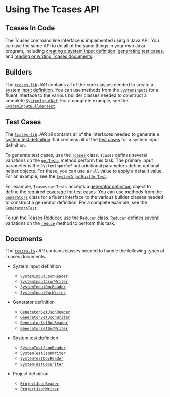 # Using The Tcases API #

## Tcases In Code ##

The Tcases command line interface is implemented using a Java API. You can use the same API to do all of the same things in your own Java program,
including [creating a system input definition](#builders), [generating test cases](#test-cases), and [reading or writing Tcases documents](#documents).

## Builders ##

The [`tcases-lib`](https://search.maven.org/search?q=g:org.cornutum.tcases%20AND%20a:tcases-lib) JAR contains all of the core
classes needed to create a [system input definition](Tcases-Guide.md#defining-system-functions).  You can use methods from the
[`SystemInputs`](http://www.cornutum.org/tcases/docs/api/org/cornutum/tcases/SystemInputs.html) for a fluent interface to
the various builder classes needed to construct a complete [`SystemInputDef`](http://www.cornutum.org/tcases/docs/api/org/cornutum/tcases/SystemInputDef.html).
For a complete example, see the [`SystemInputBuilderTest`](./tcases-io/src/test/java/org/cornutum/tcases/io/SystemInputBuilderTest.java).

## Test Cases ##

The [`tcases-lib`](https://search.maven.org/search?q=g:org.cornutum.tcases%20AND%20a:tcases-lib) JAR all contains all of the interfaces needed to
generate a [system test definition](http://www.cornutum.org/tcases/docs/api/org/cornutum/tcases/SystemTestDef.html)
that contains all of the [test cases](http://www.cornutum.org/tcases/docs/api/org/cornutum/tcases/TestCase.html) for a system input definition.

To generate test cases, use the [`Tcases`](http://www.cornutum.org/tcases/docs/api/org/cornutum/tcases/Tcases.html) class. `Tcases` defines
several variations on the
[`getTests`](http://www.cornutum.org/tcases/docs/api/org/cornutum/tcases/Tcases.html#getTests-org.cornutum.tcases.SystemInputDef-org.cornutum.tcases.generator.IGeneratorSet-org.cornutum.tcases.resolve.TestCaseResolverFactory-org.cornutum.tcases.SystemTestDef-org.cornutum.tcases.generator.GeneratorOptions-)
method perform this task. The primary input parameter is the `SystemInputDef` but additional parameters define optional helper objects.
For these, you can use a `null` value to apply a default value.
For an example, see the [`SystemInputBuilderTest`](./tcases-io/src/test/java/org/cornutum/tcases/io/SystemInputBuilderTest.java).

For example, `Tcases:getTests` accepts a [generator definition](http://www.cornutum.org/tcases/docs/api/org/cornutum/tcases/generator/IGeneratorSet.html)
object to define the required [coverage](Tcases-Guide.md#defining-higher-coverage) for test cases.
You can use methods from the [`Generators`](http://www.cornutum.org/tcases/docs/api/org/cornutum/tcases/generator/Generators.html) class for a
fluent interface to the various builder classes needed to construct a generator definition.
For a complete example, see the [`GeneratorsTest`](./tcases-io/src/test/java/org/cornutum/tcases/generator/io/GeneratorsTest.java).

To run the [Tcases Reducer](Tcases-Guide.md#reducing-test-cases-a-random-walk),
use the [`Reducer`](http://www.cornutum.org/tcases/docs/api/org/cornutum/tcases/Reducer.html) class.
`Reducer` defines several variations on the
[`reduce`](http://www.cornutum.org/tcases/docs/api/org/cornutum/tcases/Reducer.html#reduce-org.cornutum.tcases.SystemInputDef-org.cornutum.tcases.generator.GeneratorSet-org.cornutum.tcases.SystemTestDef-org.cornutum.tcases.ReducerOptions-)
method to perform this task.

## Documents ##

The [`tcases-io`](https://search.maven.org/search?q=g:org.cornutum.tcases%20AND%20a:tcases-io) JAR contains classes needed to handle
the following types of Tcases documents.

  * System input definition

    * [`SystemInputJsonReader`](http://www.cornutum.org/tcases/docs/api/org/cornutum/tcases/io/SystemInputJsonReader.html)
    * [`SystemInputJsonWriter`](http://www.cornutum.org/tcases/docs/api/org/cornutum/tcases/io/SystemInputJsonWriter.html)
    * [`SystemInputDocReader`](http://www.cornutum.org/tcases/docs/api/org/cornutum/tcases/io/SystemInputDocReader.html)
    * [`SystemInputDocWriter`](http://www.cornutum.org/tcases/docs/api/org/cornutum/tcases/io/SystemInputDocWriter.html)

  * Generator definition

    * [`GeneratorSetJsonReader`](http://www.cornutum.org/tcases/docs/api/org/cornutum/tcases/generator/io/GeneratorSetJsonReader.html)
    * [`GeneratorSetJsonWriter`](http://www.cornutum.org/tcases/docs/api/org/cornutum/tcases/generator/io/GeneratorSetJsonWriter.html)
    * [`GeneratorSetDocReader`](http://www.cornutum.org/tcases/docs/api/org/cornutum/tcases/generator/io/GeneratorSetDocReader.html)
    * [`GeneratorSetDocWriter`](http://www.cornutum.org/tcases/docs/api/org/cornutum/tcases/generator/io/GeneratorSetDocWriter.html)

  * System test definition

    * [`SystemTestJsonReader`](http://www.cornutum.org/tcases/docs/api/org/cornutum/tcases/io/SystemTestJsonReader.html)
    * [`SystemTestJsonWriter`](http://www.cornutum.org/tcases/docs/api/org/cornutum/tcases/io/SystemTestJsonWriter.html)
    * [`SystemTestDocReader`](http://www.cornutum.org/tcases/docs/api/org/cornutum/tcases/io/SystemTestDocReader.html)
    * [`SystemTestDocWriter`](http://www.cornutum.org/tcases/docs/api/org/cornutum/tcases/io/SystemTestDocWriter.html)

  * Project definition

    * [`ProjectJsonReader`](http://www.cornutum.org/tcases/docs/api/org/cornutum/tcases/io/ProjectJsonReader.html)
    * [`ProjectJsonWriter`](http://www.cornutum.org/tcases/docs/api/org/cornutum/tcases/io/ProjectJsonWriter.html)
